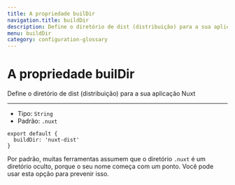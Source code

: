 ```yaml
---
title: A propriedade builDir
navigation.title: buildDir
description: Define o diretório de dist (distribuição) para a sua aplicação Nuxt 
menu: buildDir
category: configuration-glossary
---
```

# A propriedade builDir

Define o diretório de dist (distribuição) para a sua aplicação Nuxt

---

- Tipo: `String`
- Padrão: `.nuxt`

```js{}[nuxt.config.js]
export default {
  buildDir: 'nuxt-dist'
}
```

Por padrão, muitas ferramentas assumem que o diretório `.nuxt` é um diretório oculto, porque o seu nome começa com um ponto. Você pode usar esta opção para prevenir isso.
